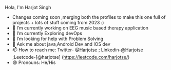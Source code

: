 Hola, I'm Harjot Singh
- Changes coming soon ,merging both the profiles to make this one full of projects + lots of stuff coming from 2023 :)
- 🔭 I’m currently working on EEG music based therapy application 
- 🌱 I’m currently Exploring devOps
- 🤔 I’m looking for help with Problem Solving 
- 💬 Ask me about java,Android Dev and IOS dev
- 📫 How to reach me: Twitter- [@Harjotse](https://twitter.com/harjotse) ; Linkedin-[@Harjotse](https://www.linkedin.com/in/harjotse/) ;Leetcode-[@harjotse] (https://leetcode.com/harjotse/)
- 😄 Pronouns: He/His



